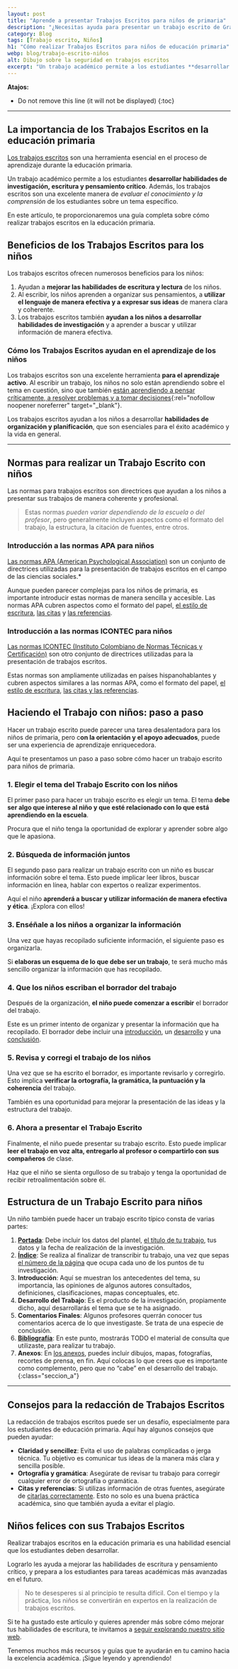 ```yaml
---
layout: post
title: "Aprende a presentar Trabajos Escritos para niños de primaria"
description: "¿Necesitas ayuda para presentar un trabajo escrito de Grado 5 o menos? Aprende con nuestra página web. ¡Haz clic para conocer más!"
category: Blog
tags: [Trabajo escrito, Niños]
h1: "Cómo realizar Trabajos Escritos para niños de educación primaria"
webp: blog/trabajo-escrito-niños
alt: Dibujo sobre la seguridad en trabajos escritos
excerpt: "Un trabajo académico permite a los estudiantes **desarrollar habilidades de investigación, escritura y pensamiento crítico**."
---
```

**Atajos:**
* Do not remove this line (it will not be displayed)
{:toc}

-----

## La importancia de los Trabajos Escritos en la educación primaria

[Los trabajos escritos](/) son una herramienta esencial en el proceso de aprendizaje durante la educación primaria.

Un trabajo académico permite a los estudiantes **desarrollar habilidades de investigación, escritura y pensamiento crítico**. Además, los trabajos escritos son una excelente manera de *evaluar el conocimiento y la comprensión* de los estudiantes sobre un tema específico.

En este artículo, te proporcionaremos una guía completa sobre cómo realizar trabajos escritos en la educación primaria.

## Beneficios de los Trabajos Escritos para los niños

Los trabajos escritos ofrecen numerosos beneficios para los niños:

1. Ayudan a **mejorar las habilidades de escritura y lectura** de los niños.
2. Al escribir, los niños aprenden a organizar sus pensamientos, a **utilizar el lenguaje de manera efectiva y a expresar sus ideas** de manera clara y coherente.
3. Los trabajos escritos también **ayudan a los niños a desarrollar habilidades de investigación** y a aprender a buscar y utilizar información de manera efectiva.

### Cómo los Trabajos Escritos ayudan en el aprendizaje de los niños

Los trabajos escritos son una excelente herramienta **para el aprendizaje activo**. Al escribir un trabajo, los niños no solo están aprendiendo sobre el tema en cuestión, sino que también [están aprendiendo a pensar críticamente, a resolver problemas y a tomar decisiones](https://www.redalyc.org/journal/853/85346806010/html/){:rel="nofollow noopener noreferrer" target="_blank"}.

Los trabajos escritos ayudan a los niños a desarrollar **habilidades de organización y planificación**, que son esenciales para el éxito académico y la vida en general.

-----

## Normas para realizar un Trabajo Escrito con niños

Las normas para trabajos escritos son directrices que ayudan a los niños a presentar sus trabajos de manera coherente y profesional.

>Estas normas *pueden variar dependiendo de la escuela o del profesor*, pero generalmente incluyen aspectos como el formato del trabajo, la estructura, la citación de fuentes, entre otros.

### Introducción a las normas APA para niños

[Las normas APA (American Psychological Association)]({{'normas-apa'|relative_url}} "Normas APA") son un conjunto de directrices utilizadas para la presentación de trabajos escritos en el campo de las ciencias sociales.*

Aunque pueden parecer complejas para los niños de primaria, es importante introducir estas normas de manera sencilla y accesible. Las normas APA cubren aspectos como el formato del papel, [el estilo de escritura]({{'normas-apa/textos-normas-apa'|relative_url}} "Textos en Normas APA"), [las citas]({{'normas-apa/citas-normas-apa'|relative_url}} "Citas con Normas APA") y [las referencias]({{'normas-apa/referencias-bibliograficas-normas-apa'|relative_url}} "Referencias Normas APA").

### Introducción a las normas ICONTEC para niños

[Las normas ICONTEC (Instituto Colombiano de Normas Técnicas y Certificación)]({{'normas-icontec'|relative_url}} "Normas Icontec") son otro conjunto de directrices utilizadas para la presentación de trabajos escritos.

Estas normas son ampliamente utilizadas en países hispanohablantes y cubren aspectos similares a las normas APA, como el formato del papel, [el estilo de escritura]({{'normas-icontec/cuerpo-trabajo-normas-icontec'|relative_url}} "Cuerpo del trabajo Normas Icontec"), [las citas y las referencias]({{'normas-icontec/citas-referencias-normas-icontec'|relative_url}} "Citas y Referencias Normas Icontec").

## Haciendo el Trabajo con niños: paso a paso

Hacer un trabajo escrito puede parecer una tarea desalentadora para los niños de primaria, pero c**on la orientación y el apoyo adecuados**, puede ser una experiencia de aprendizaje enriquecedora.

Aquí te presentamos un paso a paso sobre cómo hacer un trabajo escrito para niños de primaria.

### 1. Elegir el tema del Trabajo Escrito con los niños

El primer paso para hacer un trabajo escrito es elegir un tema. El tema **debe ser algo que interese al niño y que esté relacionado con lo que está aprendiendo en la escuela**.

Procura que el niño tenga la oportunidad de explorar y aprender sobre algo que le apasiona.

### 2. Búsqueda de información juntos

El segundo paso para realizar un trabajo escrito con un niño es buscar información sobre el tema. Esto puede implicar leer libros, buscar información en línea, hablar con expertos o realizar experimentos.

Aquí el niño **aprenderá a buscar y utilizar información de manera efectiva y ética**. ¡Explora con ellos!

### 3. Enséñale a los niños a organizar la información

Una vez que hayas recopilado suficiente información, el siguiente paso es organizarla.

Si **elaboras un esquema de lo que debe ser un trabajo**, te será mucho más sencillo organizar la información que has recopilado.

### 4. Que los niños escriban el borrador del trabajo

Después de la organización, **el niño puede comenzar a escribir** el borrador del trabajo.

Este es un primer intento de organizar y presentar la información que ha recopilado. El borrador debe incluir una [introducción]({{'introduccion-trabajo-escrito'|relative_url}} "Introducciones"), un [desarrollo]({{'cuerpo-trabajo-escrito'|relative_url}} "Cuerpo trabajo") y una [conclusión]({{'conclusiones-trabajo-escrito'|relative_url}} "Conclusiones").

### 5. Revisa y corregi el trabajo de los niños

Una vez que se ha escrito el borrador, es importante revisarlo y corregirlo. Esto implica **verificar la ortografía, la gramática, la puntuación y la coherencia** del trabajo.

También es una oportunidad para mejorar la presentación de las ideas y la estructura del trabajo.

### 6. Ahora a presentar el Trabajo Escrito

Finalmente, el niño puede presentar su trabajo escrito. Esto puede implicar **leer el trabajo en voz alta, entregarlo al profesor o compartirlo con sus compañeros** de clase.

Haz que el niño se sienta orgulloso de su trabajo y tenga la oportunidad de recibir retroalimentación sobre él.

## Estructura de un Trabajo Escrito para niños

Un niño también puede hacer un trabajo escrito típico consta de varias partes:

1. **[Portada]({{'portada-trabajo-escrito'|relative_url}} "Portadas")**: Debe incluir los datos del plantel, [el título de tu trabajo]({{'titulos-trabajo-escrito'|relative_url}} "Títulos y subtítulos"), tus datos y la fecha de realización de la investigación.
2. **[Índice]({{'tabla-de-contenido-trabajo-escrito'|relative_url}} "Índices")**: Se realiza al finalizar de transcribir tu trabajo, una vez que sepas [el número de la página]({{'numeracion-trabajo-escrito'|relative_url}} "Numeración") que ocupa cada uno de los puntos de tu investigación.
3. **Introducción**: Aquí se muestran los antecedentes del tema, su importancia, las opiniones de algunos autores consultados, definiciones, clasificaciones, mapas conceptuales, etc.
4. **Desarrollo del Trabajo**: Es el producto de la investigación, propiamente dicho, aquí desarrollarás el tema que se te ha asignado.
5. **Comentarios Finales**: Algunos profesores querrán conocer tus comentarios acerca de lo que investigaste. Se trata de una especie de conclusión.
6. **[Bibliografía]({{'bibliografia-trabajo-escrito'|relative_url}} "Bibliografías")**: En este punto, mostrarás TODO el material de consulta que utilizaste, para realizar tu trabajo.
7. **Anexos**: En [los anexos]({{'anexos-trabajo-escrito'|relative_url}} "Anexos"), puedes incluir dibujos, mapas, fotografías, recortes de prensa, en fin. Aquí colocas lo que crees que es importante como complemento, pero que no “cabe” en el desarrollo del trabajo.
{:class="seccion_a"}

-----

## Consejos para la redacción de Trabajos Escritos

La redacción de trabajos escritos puede ser un desafío, especialmente para los estudiantes de educación primaria. Aquí hay algunos consejos que pueden ayudar:

* **Claridad y sencillez**: Evita el uso de palabras complicadas o jerga técnica. Tu objetivo es comunicar tus ideas de la manera más clara y sencilla posible.
* **Ortografía y gramática**: Asegúrate de revisar tu trabajo para corregir cualquier error de ortografía o gramática.
* **Citas y referencias**: Si utilizas información de otras fuentes, asegúrate de [citarlas correctamente]({{'cita-trabajo-escrito'|relative_url}} "Citas"). Esto no solo es una buena práctica académica, sino que también ayuda a evitar el plagio.

## Niños felices con sus Trabajos Escritos

Realizar trabajos escritos en la educación primaria es una habilidad esencial que los estudiantes deben desarrollar.

Lograrlo les ayuda a mejorar las habilidades de escritura y pensamiento crítico, y prepara a los estudiantes para tareas académicas más avanzadas en el futuro.

>No te desesperes si al principio te resulta difícil. Con el tiempo y la práctica, los niños se convertirán en expertos en la realización de trabajos escritos.

Si te ha gustado este artículo y quieres aprender más sobre cómo mejorar tus habilidades de escritura, te invitamos a [seguir explorando nuestro sitio web]({{'tips-y-recomendaciones'|relative_url}} "Blog trabajoescrito.com").

Tenemos muchos más recursos y guías que te ayudarán en tu camino hacia la excelencia académica. ¡Sigue leyendo y aprendiendo!
